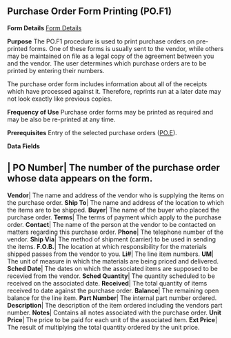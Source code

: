 ## Purchase Order Form Printing (PO.F1)
<PageHeader />

**Form Details**
[Form Details](../PO-F1-1/README.md)

**Purpose**
The PO.F1 procedure is used to print purchase orders on pre-printed forms. One
of these forms is usually sent to the vendor, while others may be maintained
on file as a legal copy of the agreement between you and the vendor. The user
determines which purchase orders are to be printed by entering their numbers.

The purchase order form includes information about all of the receipts which
have processed against it. Therefore, reprints run at a later date may not
look exactly like previous copies.

**Frequency of Use**
Purchase order forms may be printed as required and may be also be re-printed
at any time.

**Prerequisites**
Entry of the selected purchase orders ([PO.E](../PO-E/README.md)).

**Data Fields**

| **PO Number**|  The number of the purchase order whose data appears on the
form.
-  
**Vendor**|  The name and address of the vendor who is supplying the items on
the purchase order.
**Ship To**|  The name and address of the location to which the items are to
be shipped.
**Buyer**|  The name of the buyer who placed the purchase order.
**Terms**|  The terms of payment which apply to the purchase order.
**Contact**|  The name of the person at the vendor to be contacted on matters
regarding this purchase order.
**Phone**|  The telephone number of the vendor.
**Ship Via**|  The method of shipment (carrier) to be used in sending the
items.
**F.O.B.**|  The location at which responsibility for the materials shipped
passes from the vendor to you.
**Li#**|  The line item numbers.
**UM**|  The unit of measure in which the materials are being priced and
delivered.
**Sched Date**|  The dates on which the associated items are supposed to be
recevied from the vendor.
**Sched Quantity**|  The quantity scheduled to be received on the associated
date.
**Received**|  The total quantity of items received to date against the
purchase order.
**Balance**|  The remaining open balance for the line item.
**Part Number**|  The internal part number ordered.
**Description**|  The description of the item ordered including the vendors
part number.
**Notes**|  Contains all notes associated with the purchase order.
**Unit Price**|  The price to be paid for each unit of the associated item.
**Ext Price**|  The result of multiplying the total quantity ordered by the
unit price.

<badge text= "Version 8.10.57 " vertical="middle" />

<PageFooter />
